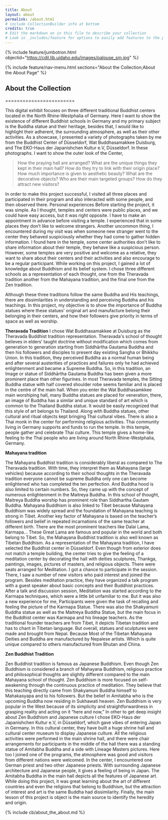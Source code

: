 ```yaml
---
title: About
layout: about
permalink: /about.html
# include CollectionBuilder info at bottom
credits: true
# Edit the markdown on in this file to describe your collection
# Look in _includes/feature for options to easily add features to the page
---
```


{% include feature/jumbotron.html objectid="https://cdil.lib.uidaho.edu/images/palouse_sm.jpg" %}

{% include feature/nav-menu.html sections="About the Collection;About the About Page" %}

## About the Collection
========================

This digital exhibit focuses on three different traditional Buddhist centers located in the North Rhine-Westphalia of Germany. Here I want to show the existence of different Buddhist schools in Germany and my primary subject is the Buddha statue and their heritage, besides that, I would like to highlight their adherent, the surrounding atmosphere, as well as their other activities.
As a showcase, I presented a variety of photographs taken by me from the Buddhist Center of Düsseldorf, Wat Buddhasamakkee Duisburg, and The EKO-Haus der Japanishchen Kultur e.V, Düsseldorf.
In these photographs. I want to show the outer look of the Center, 

> How the praying hall are arranged?
> What are the unique things they kept in their main hall?
> How do they try to link with their origin place?
> How much importance is given to aesthetic beauty?
> What are the decorative objects?
> Who are their main targeted groups?
> How do they attract new visitors?

In order to make this project successful, I visited all three places and participated in their program and also interacted with some people, and then observed there. 
Personal experiences 
Before starting the project, it was simple. As I thought, temples and centers were public places, and we could have easy access, but it was right opposite. I have to make an appointment in advance before visiting a temple. I experienced that in some places they don’t like to welcome strangers. Another uncommon thing, I encountered during my visit was when someone new stranger went to the center they behaved suspiciously whether they had come to gather hidden information.
I found here in the temple, some center authorities don’t like to share information about their temple, they behave like a suspicious person. However, some temples are very positive and welcome as a relative, they want to share about their centers and their activities and also encourage to be a regular participant.
While working on this project, I gained a lot of knowledge about Buddhism and its belief system. I chose three different schools as a representation of each thought, one from the Theravada tradition another from the Mahayana tradition, and the final one from the Zen tradition. 


Although these three traditions follow the same Buddha and His teachings, there are dissimilarities in understanding and perceiving Buddha and his teachings. In this project, my objective is to show the importance of Buddha statues where these statues' original art and manufacture belong their belonging in their centers, and how their followers give priority in terms of space as well as worship. 

**Theravada Tradition**
I chose Wat Buddhasamakkee at Duisburg as the Theravada Buddhist tradition representation. Theravada's school of thought believes in elders’ taught doctrine without modification which comes from generation to generation starting from Siddhārtha Gautama Buddha and then his followers and disciples to present day existing Sangha or Bhikkhu Union. In this tradition, they perceived Buddha as a normal human being and after several austerities of practices and failures only he had achieved enlightenment and became a Supreme Buddha. So, in this tradition, an Image or statue of Siddhārtha Gautama Buddha has been given a more prominent place than other figurines. In most Theravada temples, the Sitting Buddha statue with half covered shoulder robe seems familiar and is placed in the centre of the main hall. 
When you enter the Wat Buddhasamkkee main worshiping hall, many Buddha statues are placed for veneration, there, an image of Buddha has a similar and unique standard of art which is common to the Thailand Buddha statue. It would be easily recognized that this style of art belongs to Thailand. Along with Buddha statues, other cultural and ritual objects kept bringing Thai cultural vibes. There is also a Thai monk in the center for performing religious activities. Thai community living in Germany supports and funds to run the temple. In this temple, people gather and celebrate Thai culture. This temple gives a home-like feeling to the Thai people who are living around North Rhine-Westphalia, Germany. 


**Mahayana tradition**

The Mahayana Buddhist tradition is considerably liberal as compared to The Theravada tradition. With time, they interpret them as Mahayana (large vehicles) because according to their school thoughts in the Theravada tradition everyone cannot be supreme Buddha only one can become enlightened who has completed the ten perfection. And Buddha hood is also limited to certain numbers. So, they came up with the concept of numerous enlightenment in the Maitreya Buddha. In this school of thought, Maitreya Buddha worship has prominent role than Siddhartha Gautam Buddha. 
Mahayana Buddhism is also linked to Tibet because Mahayana Buddhism was widely spread and the foundation of Mahayana teaching is strong in Tibet. Another key factor of Mahayana is based on the teacher’s followers and belief in repeated incarnations of the same teacher at different birth. There are the most prominent teachers like Dalai Lama, Karmapa… These Great Lama are famous and popular in the world and both belong to Tibet. So, the Mahayana Buddhist tradition is also well known as Tibetan Buddhism. 
As a representation of the Mahayana tradition, I have selected the Buddhist center in Düsseldorf. Even though from exterior does not match a temple building, the center tries to give the feeling of a meditation center by decorating the hall with deities sculptures, Thankga, paintings, images, pictures of masters, and religious objects. There were seats arranged for Meditation. I got a chance to participate in the session. There, I saw a number of new visitors who paid interest and joined the program. Besides meditation practice, they have organized a talk program with a guest speaker about basic concepts and their Buddhist practices. After a talk and discussion session, Meditation was started according to the Karmapa techniques, which were a little bit unfamiliar to me. But it was also a new experience for me, Participants were given the task of recalling and feeling the picture of the Karmapa Statue. There was also the Shakyamuni Buddha statue as well as the Maitreya Buddha Statue, but the main focus in the Buddhist center was Karmapa and his lineage teachers.
As the traditional founder teachers are from Tibet, it depicts Tibetan tradition and has to chant in Tibetan language. But overall, statues and sculptures were made and brought from Nepal. Because Most of the Tibetan Mahayana Deities and Buddha are manufactured by Nepalese artists.  Which is quite unique compared to others manufactured from Bhutan and China.

**Zen Buddhist Tradition**

Zen Buddhist tradition is famous as Japanese Buddhism. Even though Zen Buddhism is considered a branch of  Mahayana Buddhism, religious practice and philosophical thoughts are slightly different compared to the main Mahayana school of thought. Zen Buddhism is more focused on self-awakening through the continuous practice of meditation. They believe that this teaching directly came from Shakyamuni Buddha himself to Mahakasyapa and to his followers. But the belief in Amitabha who is the upcoming Buddha now residing in Sukhawati heaven. Zen Buddhism is very popular in the West because of  its simplicity and straightforwardness in grasping reality and acting on it “here and now,”
In other to get deep insight about Zen Buddhism and Japanese culture I chose EKO-Haus der Japanishchen Kultur e.V, in Düsseldorf, which gave vibes of entering Japan in Germany. In this cultural center, they have built a huge shrine hall and cultural center museum to display Japanese culture. All the religious activities were performed in the main shrine hall, and there were chair arrangements for participants in the middle of the hall there was a standing statue of Amitabha Buddha and a side with Lineage Masters pictures. Here too I joined one of the programs, the atmosphere was good and visitors from different nations were welcomed. In the center, I encountered one German priest and two other Japanese priests. With surrounding Japanese architecture and Japanese people, it gives a feeling of being in Japan. The Amitabha Buddha in the main hall depicts all the features of Japanese art.
While doing this project, it was great learning about the art of different countries and even the religions that belong to Buddhism, but the attraction of interest and art is the same Buddha had dissimilarity. Finally, the main lesson of this project is object is the main source to identify the heredity and origin.


{% include cb/about_the_about.md %} 
